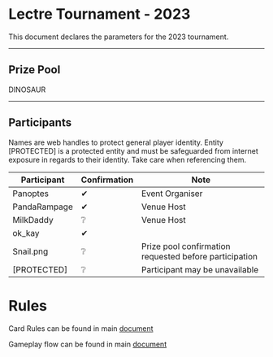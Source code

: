 # Lectre Tournament - 2023

This document declares the parameters for the 2023 tournament.

---

## Prize Pool

DINOSAUR



---

## Participants

Names are web handles to protect general player identity.
Entity [PROTECTED] is a protected entity and must be safeguarded from internet exposure in regards to their identity. Take care when referencing them.

| Participant | Confirmation | Note |
| --- | --- | --- |
| Panoptes | ✔ | Event Organiser |
| PandaRampage | ✔ | Venue Host |
| MilkDaddy | ❔ | Venue Host |
| ok_kay | ✔ | |
| Snail.png | ❔ | Prize pool confirmation requested before participation |
| [PROTECTED] | ❔ | Participant may be unavailable |

# Rules

Card Rules can be found in main [document](/README.md#card-rules)

Gameplay flow can be found in main [document](/README.md#gameplay)